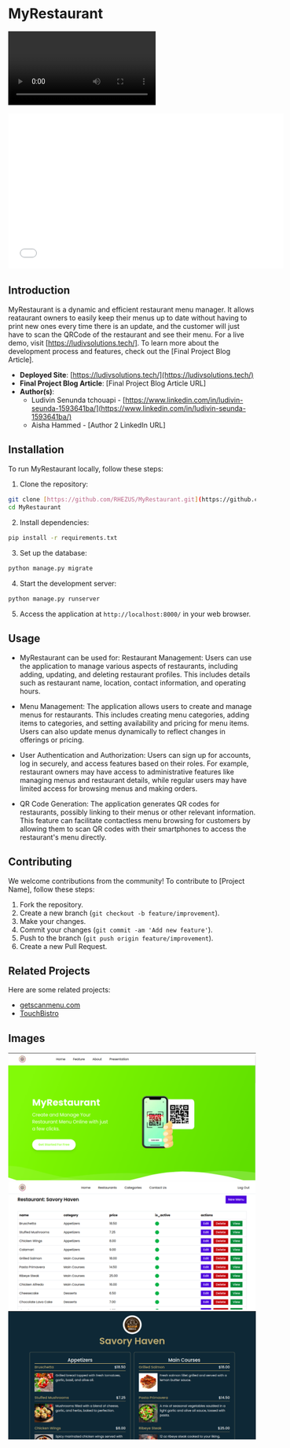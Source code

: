 # MyRestaurant
![Presentation video](media/restaurant_logos/restaurant-menu.mp4)
<iframe width="560" height="315" src="media/restaurant_logos/restaurant-menu.mp4" frameborder="0" allowfullscreen></iframe>

## Introduction

MyRestaurant is a dynamic and efficient restaurant menu manager. It allows reataurant owners to easily keep their menus up to date without having to print new ones every time there is an update, and the customer will just have to scan the QRCode of the restaurant and see their menu. For a live demo, visit [https://ludivsolutions.tech/]. To learn more about the development process and features, check out the [Final Project Blog Article].

- **Deployed Site**: [https://ludivsolutions.tech/](https://ludivsolutions.tech/)
- **Final Project Blog Article**: [Final Project Blog Article URL]
- **Author(s)**:
  - Ludivin Senunda tchouapi - [https://www.linkedin.com/in/ludivin-seunda-1593641ba/](https://www.linkedin.com/in/ludivin-seunda-1593641ba/)
  - Aisha Hammed - [Author 2 LinkedIn URL]

## Installation

To run MyRestaurant locally, follow these steps:

1. Clone the repository:

```bash
git clone [https://github.com/RHEZUS/MyRestaurant.git](https://github.com/RHEZUS/MyRestaurant.git)
cd MyRestaurant
```

2. Install dependencies:

```bash
pip install -r requirements.txt
```

3. Set up the database:

```bash
python manage.py migrate
```

4. Start the development server:

```bash
python manage.py runserver
```

5. Access the application at `http://localhost:8000/` in your web browser.

## Usage

- MyRestaurant can be used for:
Restaurant Management: Users can use the application to manage various aspects of restaurants, including adding, updating, and deleting restaurant profiles. This includes details such as restaurant name, location, contact information, and operating hours.

- Menu Management: The application allows users to create and manage menus for restaurants. This includes creating menu categories, adding items to categories, and setting availability and pricing for menu items. Users can also update menus dynamically to reflect changes in offerings or pricing.

- User Authentication and Authorization: Users can sign up for accounts, log in securely, and access features based on their roles. For example, restaurant owners may have access to administrative features like managing menus and restaurant details, while regular users may have limited access for browsing menus and making orders.

- QR Code Generation: The application generates QR codes for restaurants, possibly linking to their menus or other relevant information. This feature can facilitate contactless menu browsing for customers by allowing them to scan QR codes with their smartphones to access the restaurant's menu directly.

## Contributing

We welcome contributions from the community! To contribute to [Project Name], follow these steps:

1. Fork the repository.
2. Create a new branch (`git checkout -b feature/improvement`).
3. Make your changes.
4. Commit your changes (`git commit -am 'Add new feature'`).
5. Push to the branch (`git push origin feature/improvement`).
6. Create a new Pull Request.

## Related Projects

Here are some related projects:

- [getscanmenu.com](https://getscanmenu.com/)
- [TouchBistro](https://www.touchbistro.com/features/ipad-menu-management/)

## Images
![Presentation video](media/restaurant_logos/Screenshot%20from%202024-06-05%2022-01-11.png)
![Presentation video](media/restaurant_logos/Screenshot%20from%202024-06-11%2019-12-07.png)
![Presentation video](media/restaurant_logos/Screenshot%20from%202024-06-11%2019-11-40.png)